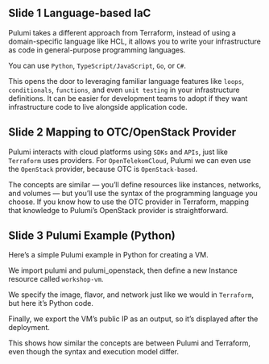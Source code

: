## Slide 1 Language-based IaC

Pulumi takes a different approach from Terraform, instead of using a domain-specific language like HCL, it allows you to write your infrastructure as code in general-purpose programming languages.

You can use `Python`, `TypeScript/JavaScript`, `Go`, or `C#`.

This opens the door to leveraging familiar language features like `loops`, `conditionals`, `functions`, and even `unit testing` in your infrastructure definitions.
It can be easier for development teams to adopt if they want infrastructure code to live alongside application code.

## Slide 2 Mapping to OTC/OpenStack Provider
Pulumi interacts with cloud platforms using `SDKs` and `APIs`, just like `Terraform` uses providers.
For `OpenTelekomCloud`, Pulumi we can even use the `OpenStack` provider, because OTC is `OpenStack-based`.

The concepts are similar — you’ll define resources like instances, networks, and volumes — but you’ll use the syntax of the programming language you choose.
If you know how to use the OTC provider in Terraform, mapping that knowledge to Pulumi’s OpenStack provider is straightforward.

## Slide 3 Pulumi Example (Python)
Here’s a simple Pulumi example in Python for creating a VM.

We import pulumi and pulumi_openstack, then define a new Instance resource called `workshop-vm`.

We specify the image, flavor, and network just like we would in `Terraform`, but here it’s Python code.

Finally, we export the VM’s public IP as an output, so it’s displayed after the deployment.

This shows how similar the concepts are between Pulumi and Terraform, even though the syntax and execution model differ.
